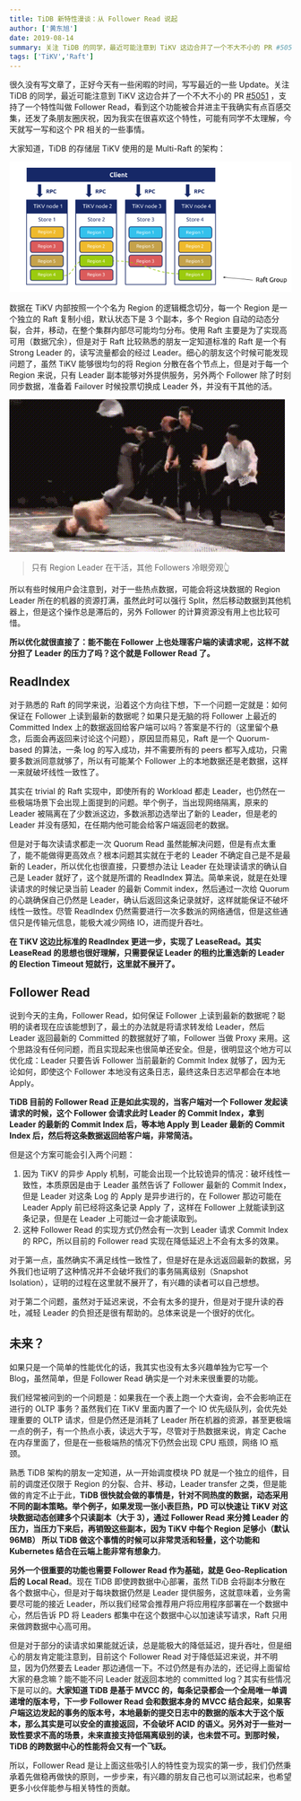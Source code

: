 ```yaml
---
title: TiDB 新特性漫谈：从 Follower Read 说起
author: ['黄东旭']
date: 2019-08-14
summary: 关注 TiDB 的同学，最近可能注意到 TiKV 这边合并了一个不大不小的 PR #5051，支持了一个特性叫做 Follower Read，看到这个功能被合并进主干我确实有点百感交集，还发了条朋友圈庆祝，因为我实在很喜欢这个特性。
tags: ['TiKV','Raft']
---
```



很久没有写文章了，正好今天有一些闲暇的时间，写写最近的一些 Update。关注 TiDB 的同学，最近可能注意到 TiKV 这边合并了一个不大不小的 PR [#5051](https://github.com/tikv/tikv/pull/5051) ，支持了一个特性叫做 Follower Read，看到这个功能被合并进主干我确实有点百感交集，还发了条朋友圈庆祝，因为我实在很喜欢这个特性，可能有同学不太理解，今天就写一写和这个 PR 相关的一些事情。

大家知道，TiDB 的存储层 TiKV 使用的是 Multi-Raft 的架构：

![](media/follower-read-the-new-features-of-tidb/1.png)

数据在 TiKV 内部按照一个个名为 Region 的逻辑概念切分，每一个 Region 是一个独立的 Raft 复制小组，默认状态下是 3 个副本，多个 Region 自动的动态分裂，合并，移动，在整个集群内部尽可能均匀分布。使用 Raft 主要是为了实现高可用（数据冗余），但是对于 Raft 比较熟悉的朋友一定知道标准的 Raft 是一个有 Strong Leader 的，读写流量都会的经过 Leader。细心的朋友这个时候可能发现问题了，虽然 TiKV 能够很均匀的将 Region 分散在各个节点上，但是对于每一个 Region 来说，只有 Leader 副本能够对外提供服务，另外两个 Follower 除了时刻同步数据，准备着 Failover 时候投票切换成 Leader 外，并没有干其他的活。

![](media/follower-read-the-new-features-of-tidb/2.gif)

>只有 Region Leader 在干活，其他 Followers 冷眼旁观👆

所以有些时候用户会注意到，对于一些热点数据，可能会将这块数据的 Region Leader 所在的机器的资源打满，虽然此时可以强行 Split，然后移动数据到其他机器上，但是这个操作总是滞后的，另外 Follower 的计算资源没有用上也比较可惜。

**所以优化就很直接了：能不能在 Follower 上也处理客户端的读请求呢，这样不就分担了 Leader 的压力了吗？这个就是 Follower Read 了。**


## ReadIndex


对于熟悉的 Raft 的同学来说，沿着这个方向往下想，下一个问题一定就是：如何保证在 Follower 上读到最新的数据呢？如果只是无脑的将 Follower 上最近的 Committed Index 上的数据返回给客户端可以吗？答案是不行的（这里留个悬念，后面会再返回来讨论这个问题），原因显而易见，Raft 是一个 Quorum-based 的算法，一条 log 的写入成功，并不需要所有的 peers 都写入成功，只需要多数派同意就够了，所以有可能某个 Follower 上的本地数据还是老数据，这样一来就破坏线性一致性了。

其实在 trivial 的 Raft 实现中，即使所有的 Workload 都走 Leader，也仍然在一些极端场景下会出现上面提到的问题。举个例子，当出现网络隔离，原来的 Leader 被隔离在了少数派这边，多数派那边选举出了新的 Leader，但是老的 Leader 并没有感知，在任期内他可能会给客户端返回老的数据。

但是对于每次读请求都走一次 Quorum Read 虽然能解决问题，但是有点太重了，能不能做得更高效点？根本问题其实就在于老的 Leader 不确定自己是不是最新的 Leader，所以优化也很直接，只要想办法让 Leader 在处理读请求的确认自己是 Leader 就好了，这个就是所谓的 ReadIndex 算法。简单来说，就是在处理读请求的时候记录当前 Leader 的最新 Commit index，然后通过一次给 Quorum 的心跳确保自己仍然是 Leader，确认后返回这条记录就好，这样就能保证不破坏线性一致性。尽管 ReadIndex 仍然需要进行一次多数派的网络通信，但是这些通信只是传输元信息，能极大减少网络 IO，进而提升吞吐。

**在 TiKV 这边比标准的 ReadIndex 更进一步，实现了 LeaseRead。其实 LeaseRead 的思想也很好理解，只需要保证 Leader 的租约比重选新的 Leader 的 Election Timeout 短就行，这里就不展开了。**


## Follower Read


说到今天的主角，Follower Read，如何保证 Follower 上读到最新的数据呢？聪明的读者现在应该能想到了，最土的办法就是将请求转发给 Leader，然后 Leader 返回最新的 Committed 的数据就好了嘛，Follower 当做 Proxy 来用。这个思路没有任何问题，而且实现起来也很简单还安全。但是，很明显这个地方可以优化成：Leader 只要告诉 Follower 当前最新的 Commit Index 就够了，因为无论如何，即使这个 Follower 本地没有这条日志，最终这条日志迟早都会在本地 Apply。

**TiDB 目前的 Follower Read 正是如此实现的，当客户端对一个 Follower 发起读请求的时候，这个 Follower 会请求此时 Leader 的 Commit Index，拿到 Leader 的最新的 Commit Index 后，等本地 Apply 到 Leader 最新的 Commit Index 后，然后将这条数据返回给客户端，非常简洁。**

但是这个方案可能会引入两个问题：

1. 因为 TiKV 的异步 Apply 机制，可能会出现一个比较诡异的情况：破坏线性一致性，本质原因是由于 Leader 虽然告诉了 Follower 最新的 Commit Index，但是 Leader 对这条 Log 的 Apply 是异步进行的，在 Follower 那边可能在 Leader Apply 前已经将这条记录 Apply 了，这样在 Follower 上就能读到这条记录，但是在 Leader 上可能过一会才能读取到。
2. 这种 Follower Read 的实现方式仍然会有一次到 Leader 请求 Commit Index 的 RPC，所以目前的 Follower read 实现在降低延迟上不会有太多的效果。

对于第一点，虽然确实不满足线性一致性了，但是好在是永远返回最新的数据，另外我们也证明了这种情况并不会破坏我们的事务隔离级别（Snapshot Isolation），证明的过程在这里就不展开了，有兴趣的读者可以自己想想。

对于第二个问题，虽然对于延迟来说，不会有太多的提升，但是对于提升读的吞吐，减轻 Leader 的负担还是很有帮助的。总体来说是一个很好的优化。


## 未来？


如果只是一个简单的性能优化的话，我其实也没有太多兴趣单独为它写一个 Blog，虽然简单，但是 Follower Read 确实是一个对未来很重要的功能。

我们经常被问到的一个问题是：如果我在一个表上跑一个大查询，会不会影响正在进行的 OLTP 事务？虽然我们在 TiKV 里面内置了一个 IO 优先级队列，会优先处理重要的 OLTP 请求，但是仍然还是消耗了 Leader 所在机器的资源，甚至更极端一点的例子，有一个热点小表，读远大于写，尽管对于热数据来说，肯定 Cache 在内存里面了，但是在一些极端热的情况下仍然会出现 CPU 瓶颈，网络 IO 瓶颈。

熟悉 TiDB 架构的朋友一定知道，从一开始调度模块 PD 就是一个独立的组件，目前的调度还仅限于 Region 的分裂、合并、移动，Leader transfer 之类，但是能做的肯定不止于此，**TiDB 很快就会做的事情是，针对不同热度的数据，动态采用不同的副本策略。举个例子，如果发现一张小表巨热，PD 可以快速让 TiKV 对这块数据动态创建多个只读副本（大于 3），通过 Follower Read 来分摊 Leader 的压力，当压力下来后，再销毁这些副本，因为 TiKV 中每个 Region 足够小（默认 96MB） 所以 TiDB 做这个事情的时候可以非常灵活和轻量，这个功能和 Kubernetes 结合在云端上能非常有想象力**。

**另外一个很重要的功能也需要 Follower Read 作为基础，就是 Geo-Replication 后的 Local Read**。现在 TiDB 即使跨数据中心部署，虽然 TiDB 会将副本分散在各个数据中心，但是对于每块数据仍然是 Leader 提供服务，这就意味着，业务需要尽可能的接近 Leader，所以我们经常会推荐用户将应用程序部署在一个数据中心，然后告诉 PD 将 Leaders 都集中在这个数据中心以加速读写请求，Raft 只用来做跨数据中心高可用。 

但是对于部分的读请求如果能就近读，总是能极大的降低延迟，提升吞吐，但是细心的朋友肯定能注意到，目前这个 Follower Read 对于降低延迟来说，并不明显，因为仍然要去 Leader 那边通信一下。不过仍然是有办法的，还记得上面留给大家的悬念嘛？能不能不问 Leader 就返回本地的 committed log？其实有些情况下是可以的。**大家知道 TiDB 是基于 MVCC 的，每条记录都会一个全局唯一单调递增的版本号，下一步 Follower Read 会和数据本身的 MVCC 结合起来，如果客户端这边发起的事务的版本号，本地最新的提交日志中的数据的版本大于这个版本，那么其实是可以安全的直接返回，不会破坏 ACID 的语义。另外对于一些对一致性要求不高的场景，未来直接支持低隔离级别的读，也未尝不可。到那时候，TiDB 的跨数据中心的性能将会又有一个飞跃。**

所以，Follower Read 是让上面这些吸引人的特性变为现实的第一步，我们仍然秉承着先做稳再做快的原则，一步步来，有兴趣的朋友自己也可以测试起来，也希望更多小伙伴能参与相关特性的贡献。